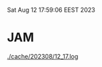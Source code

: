 Sat Aug 12 17:59:06 EEST 2023
# JAM
<a href='./cache/202308/12_17.log'>./cache/202308/12_17.log</a>
